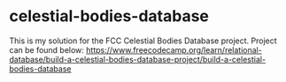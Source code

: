 # celestial-bodies-database
This is my solution for the FCC Celestial Bodies Database project. Project can be found below:
https://www.freecodecamp.org/learn/relational-database/build-a-celestial-bodies-database-project/build-a-celestial-bodies-database
